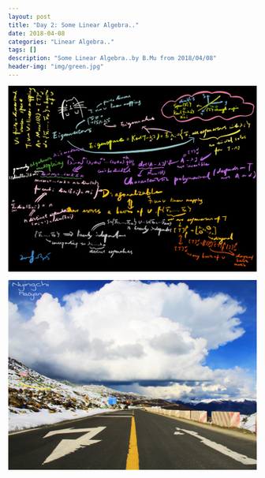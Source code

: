 ```yaml
---
layout: post
title: "Day 2: Some Linear Algebra.."
date: 2018-04-08
categories: "Linear Algebra.."
tags: []
description: "Some Linear Algebra..by B.Mu from 2018/04/08"
header-img: "img/green.jpg"
---
```


![avatar](/img/eigenblah.jpg)


![avatar](/img/tibet.jpg)